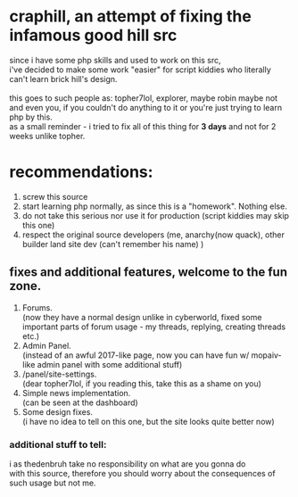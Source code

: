 # craphill, an attempt of fixing the infamous good hill src
since i have some php skills and used to work on this src,<br> i've decided to make some work "easier" for script kiddies who literally can't learn brick hill's design.<br><br>
this goes to such people as: topher7lol, explorer, maybe robin maybe not <br>and even you, if you couldn't do anything to it or you're just trying to learn php by this.<br>
as a small reminder - i tried to fix all of this thing for <b>3 days</b> and not for 2 weeks unlike topher.<br>
# recommendations:
1. screw this source
2. start learning php normally, as since this is a "homework". Nothing else.
3. do not take this serious nor use it for production (script kiddies may skip this one)
4. respect the original source developers (me, anarchy(now quack), other builder land site dev (can't remember his name) )

## fixes and additional features, welcome to the fun zone.
1. Forums.<br>(now they have a normal design unlike in cyberworld, fixed some important parts of forum usage - my threads, replying, creating threads etc.)
2. Admin Panel.<br>(instead of an awful 2017-like page, now you can have fun w/ mopaiv-like admin panel with some additional stuff)<br>
3. /panel/site-settings.<br>(dear topher7lol, if you reading this, take this as a shame on you)
4. Simple news implementation.<br>(can be seen at the dashboard)
5. Some design fixes.<br>(i have no idea to tell on this one, but the site looks quite better now)

### additional stuff to tell:
i as thedenbruh take no responsibility on what are you gonna do<br> 
with this source, therefore you should worry about the consequences of such usage but not me. 
